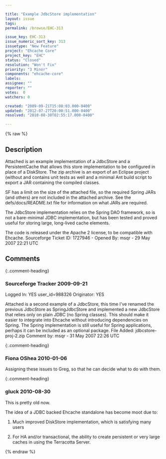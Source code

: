 ```yaml
---

title: "Example JdbcStore implementation"
layout: issue
tags: 
permalink: /browse/EHC-313

issue_key: EHC-313
issue_numeric_sort_key: 313
issuetype: "New Feature"
project: "Ehcache Core"
project_key: "EHC"
status: "Closed"
resolution: "Won't Fix"
priority: "3 Minor"
components: "ehcache-core"
labels: 
assignee: ""
reporter: ""
votes:  0
watchers: 0

created: "2009-09-21T15:08:03.000-0400"
updated: "2012-07-27T20:00:51.000-0400"
resolved: "2010-08-30T02:55:17.000-0400"

---
```




{% raw %}



## Description

<div markdown="1" class="description">

Attached is an example implementation of a JdbcStore and a PersistentCache that allows this store implementation to be configured in place of a DiskStore. The zip archive is an export of an Eclipse project (without and contains unit tests as well and a minimal Ant build script to export a JAR containing the compiled classes.

SF has a limit on the size of the attached file, so the required Spring JARs (and others) are not included in the attached archive. See the defs/docs/README.txt file for information on what JARs are required.

The JdbcStore implementation relies on the Spring DAO framework, so is not a bare-minimal JDBC implementation, but has been tested and proved useful for storing large, long-lived cache elements.

The code is released under the Apache 2 license, to be compatible with Ehcache.
Sourceforge Ticket ID: 1727946 - Opened By: msqr - 29 May 2007 22:21 UTC

</div>

## Comments


{:.comment-heading}
### **Sourceforge Tracker** <span class="date">2009-09-21</span>

<div markdown="1" class="comment">

Logged In: YES 
user\_id=988326
Originator: YES

Attached is a second example of a JdbcStore, this time I've renamed the previous JdbcStore as SpringJdbcStore and implemented a new JdbcStore that relies only on plain JDBC (no Spring classes). This should make it easier to integrate into Ehcache without introducing dependencies on Spring. The Spring implementation is still useful for Spring applications, perhaps it can be included as an optional package.
File Added: jdbcstore-proj-2.zip
Comment by: msqr - 31 May 2007 22:26 UTC

</div>


{:.comment-heading}
### **Fiona OShea** <span class="date">2010-01-06</span>

<div markdown="1" class="comment">

Assigning these issues to Greg, so that he can decide what to do with them.

</div>


{:.comment-heading}
### **gluck** <span class="date">2010-08-30</span>

<div markdown="1" class="comment">

This is pretty old now.

The idea of a JDBC backed Ehcache standalone has become moot due to:

1. Much improved DiskStore implementation, which is satisfying many users

2. For HA and/or transactional, the ability to create persistent or very large caches in using the Terracotta Server.

</div>



{% endraw %}
